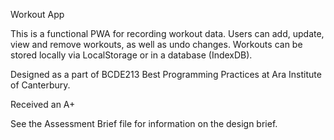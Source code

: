 Workout App

This is a functional PWA for recording workout data. Users can add, update, view and remove workouts, as well as undo changes.
Workouts can be stored locally via LocalStorage or in a database (IndexDB).

Designed as a part of BCDE213 Best Programming Practices at Ara Institute of Canterbury.

Received an A+

See the Assessment Brief file for information on the design brief.
